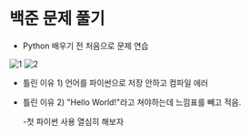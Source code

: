 



# 백준 문제 풀기

- Python 배우기 전 처음으로 문제 연습

![1](https://user-images.githubusercontent.com/108647398/178110422-e67f5097-f65c-4e56-858b-23c4ed4e1825.png)
![2](https://user-images.githubusercontent.com/108647398/178110425-f5b64617-3b1d-4056-af77-ba16bb1a52a1.png)





- 틀린 이유 1)  언어를 파이썬으로 저장 안하고 컴파일 에러

- 틀린 이유 2) "Hello World!"라고 쳐야하는데 느낌표를 빼고 적음.

  -첫 파이썬 사용 열심히 해보자